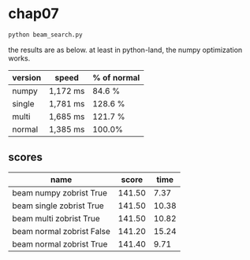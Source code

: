 # chap07

```python
python beam_search.py
```

the results are as below. at least in python-land, the numpy optimization works.

| version | speed | % of normal |
| ------| ------ | -------- |
| numpy | 1,172 ms | 84.6 % |
| single | 1,781 ms | 128.6 % |
| multi | 1,685 ms | 121.7 % |
| normal | 1,385 ms | 100.0% |


## scores

| name | score | time |
| ---- | ----- | ---- |
| beam numpy zobrist True  | 141.50 | 7.37 |
| beam single zobrist True  | 141.50 | 10.38 |
| beam multi zobrist True  | 141.50 | 10.82 |
| beam normal zobrist False  | 141.20 | 15.24 |
| beam normal zobrist True  | 141.40 | 9.71 |
